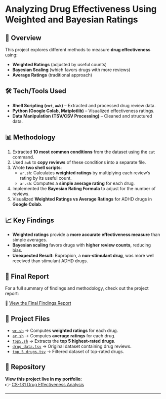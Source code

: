 # Analyzing Drug Effectiveness Using Weighted and Bayesian Ratings

## 📌 Overview
This project explores different methods to measure **drug effectiveness** using:
- **Weighted Ratings** (adjusted by useful counts)
- **Bayesian Scaling** (which favors drugs with more reviews)
- **Average Ratings** (traditional approach)

## 🛠 Tech/Tools Used
- **Shell Scripting (`cut`, `awk`)** – Extracted and processed drug review data.
- **Python (Google Colab, Matplotlib)** – Visualized effectiveness ratings.
- **Data Manipulation (TSV/CSV Processing)** – Cleaned and structured data.

## 📊 Methodology
1. Extracted **10 most common conditions** from the dataset using the `cut` command.
2. Used `awk` to **copy reviews** of these conditions into a separate file.
3. Wrote **two shell scripts**:
   - `wr.sh`: Calculates **weighted ratings** by multiplying each review’s rating by its useful count.
   - `ar.sh`: Computes a **simple average rating** for each drug.
4. Implemented the **Bayesian Rating Formula** to adjust for the number of reviews.
5. Visualized **Weighted Ratings vs Average Ratings** for ADHD drugs in **Google Colab**.

## 📈 Key Findings
- **Weighted ratings** provide a **more accurate effectiveness measure** than simple averages.
- **Bayesian scaling** favors drugs with **higher review counts**, reducing bias.
- **Unexpected Result**: Bupropion, a **non-stimulant drug**, was more well received than stimulant ADHD drugs.

## 📑 Final Report
For a full summary of findings and methodology, check out the project report:

📄 [View the Final Findings Report](findings.pdf)


## 📂 Project Files
- [`wr.sh`](wr.sh) → Computes **weighted ratings** for each drug.
- [`ar.sh`](ar.sh) → Computes **average ratings** for each drug.
- [`top5.sh`](top5.sh) → Extracts the **top 5 highest-rated drugs**.
- [`drug_data.tsv`](drug_data.tsv) → Original dataset containing drug reviews.
- [`top_5_drugs.tsv`](top_5_drugs.tsv) → Filtered dataset of top-rated drugs.


## 🔗 Repository
**View this project live in my portfolio:**  
👉 [CS-131 Drug Effectiveness Analysis](https://MartinS34.github.io/projects/cs131-a5)

---
